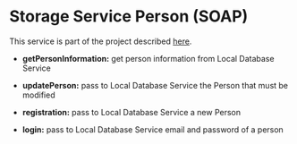 # Storage Service Person (SOAP)

This service is part of the project described [here](https://github.com/ddellagiacoma/introsde-2017-userinterface).

*	**getPersonInformation:** get person information from Local Database Service

*	**updatePerson:** pass to Local Database Service the Person that must be modified

*	**registration:** pass to Local Database Service a new Person

*	**login:** pass to Local Database Service email and password of a person
